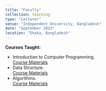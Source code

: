 ```yaml
---
title: "Faculty"
collection: teaching
type: "Lecturer"
venue: "Independent University, Bangladesh"
date: "September 2023"
location: "Dhaka, Bangladesh"
---
```


**Courses Taught:**
- Introduction to Computer Programming.  
  [Course Materials](https://github.com/i-am-junayed/data-structure)
- Data Structure.  
  [Course Materials](https://github.com/i-am-junayed/introduction-to-computer-programming)
- Algorithms.  
  [Course Materials](https://github.com/i-am-junayed/algorithms)
  

